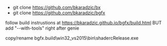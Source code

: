 - git clone https://github.com/bkaradzic/bx
- git clone https://github.com/bkaradzic/bgfx

follow build instrustions at
https://bkaradzic.github.io/bgfx/build.html
BUT add "--with-tools" right after genie

copy/rename bgfx\.build\win32_vs2015\bin\shadercRelease.exe
